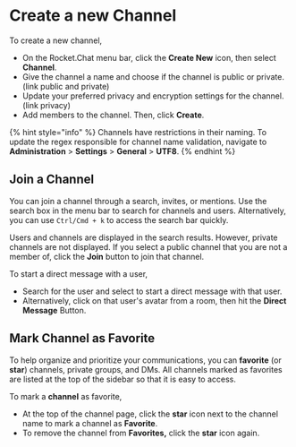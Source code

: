 # Create a new Channel

To create a new channel,

* On the Rocket.Chat menu bar, click the **Create New** icon, then select **Channel**.&#x20;
* Give the channel a name and choose if the channel is public or private. (link public and private)
* Update your preferred privacy and encryption settings for the channel. (link privacy)
* Add members to the channel. Then, click **Create**.

{% hint style="info" %}
Channels have restrictions in their naming.  To update the regex responsible for channel name validation, navigate to **Administration** > **Settings** > **General** > **UTF8**.
{% endhint %}

## Join a Channel

You can join a channel through a search, invites, or mentions. Use the search box in the menu bar to search for channels and users. Alternatively, you can use `Ctrl/Cmd + k` to access the search bar quickly.&#x20;

Users and channels are displayed in the search results. However, private channels are not displayed. If you select a public channel that you are not a member of, click the **Join** button to join that channel.

To start a direct message with a user,&#x20;

* Search for the user and select to start a direct message with that user.
* Alternatively, click on that user's avatar from a room, then hit the **Direct Message** Button.

## Mark Channel as Favorite

To help organize and prioritize your communications, you can **favorite** (or **star**) channels, private groups, and DMs. All channels marked as favorites are listed at the top of the sidebar so that it is easy to access.

To mark a **channel** as favorite,

* At the top of the channel page, click the **star** icon next to the channel name to mark a channel as **Favorite**.
* To remove the channel from **Favorites,** click the **star** icon again.




